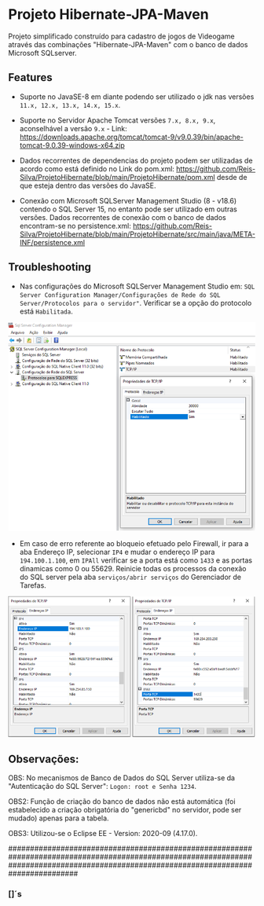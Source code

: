 # Projeto Hibernate-JPA-Maven


 Projeto simplificado construído para cadastro de jogos de Videogame através das combinações "Hibernate-JPA-Maven" com o banco de dados Microsoft SQLserver.


## Features

- Suporte no JavaSE-8 em diante podendo ser utilizado o jdk nas versões `11.x, 12.x, 13.x, 14.x, 15.x`.

- Suporte no Servidor Apache Tomcat versões `7.x, 8.x, 9.x`, aconselhável a versão `9.x` - Link: https://downloads.apache.org/tomcat/tomcat-9/v9.0.39/bin/apache-tomcat-9.0.39-windows-x64.zip

- Dados recorrentes de dependencias do projeto podem ser utilizadas de acordo como está definido no Link do pom.xml: https://github.com/Reis-Silva/ProjetoHibernate/blob/main/ProjetoHibernate/pom.xml desde de que esteja dentro das versões do JavaSE.

- Conexão com Microsoft SQLServer Management Studio (8 - v18.6) contendo o SQL Server 15, no entanto pode ser utilizado em outras versões. Dados recorrentes de conexão com o banco de dados encontram-se no persistence.xml: https://github.com/Reis-Silva/ProjetoHibernate/blob/main/ProjetoHibernate/src/main/java/META-INF/persistence.xml


## Troubleshooting

- Nas configurações do Microsoft SQLServer Management Studio em: `SQL Server Configuration Manager/Configurações de Rede do SQL Server/Protocolos para o servidor"`. Verificar se a opção do protocolo está `Habilitada`.
 
<p align="center">
<img src="https://github.com/Reis-Silva/ProjetoHibernate/blob/main/ProjetoHibernate/src/main/java/META-INF/resources/img/ProtocoloHabilitado.png">
</p>
 
- Em caso de erro referente ao bloqueio efetuado pelo Firewall, ir para a aba Endereço IP, selecionar `IP4` e mudar o endereço IP para `194.100.1.100`, em `IPAll` verificar se a porta está como `1433` e as portas dinamicas como 0 ou 55629. Reinicie todas os processos da conexão do SQL server pela aba `serviços/abrir serviços` do Gerenciador de Tarefas. 
 
 <p align="center">
<img src="https://github.com/Reis-Silva/ProjetoHibernate/blob/main/ProjetoHibernate/src/main/java/META-INF/resources/img/IP4_IPAll.png">
</p>
 
 


## Observações:

OBS: No mecanismos de Banco de Dados do SQL Server utiliza-se da "Autenticação do SQL Server": `Logon: root e Senha 1234`. 

OBS2: Função de criação do banco de dados não está automática (foi estabelecido a criação obrigatória do "genericbd" no servidor, pode ser mudado) apenas para a tabela.

OBS3: Utilizou-se o Eclipse EE - Version: 2020-09 (4.17.0).

########################################################################################################################################################################################
### []´s
